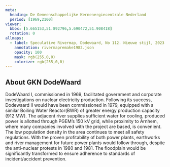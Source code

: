 ```yaml
---
meta:
  heading: De Gemeenschappelijke Kernenergiecentrale Nederland
  period: [1969,2100]
viewer:
  bbox: [5.665153,51.892796,5.690472,51.908418]
  rotation: 0
allmaps:
  - label: Speculative Rivermap, Dodewaard, No 112. Nieuwe stijl, 2023. 1000x580 mm. Scale 1:5000. The Berlage. Based on Rivermap Gedeelte Waal, No 112. Nieuwe stijl, 1982. Photographs of film projections. Scale 1:5000. Nationaal Archief, Den Haag.
    annotation: rivermapremake1982.json
    opacity: 100
    mask: rgb(255,0,0)
    colorize: rgb(255,0,0)
---
```


## About GKN DodeWaard

DodeWaard I, commissioned in 1969, facilitated government and corporate investigations on nuclear electricity production. Following its success, Dodewaard II would have been commissioned in 1979, equipped with a similar Boiling Water Reactor(BWR) of greater energy production capacity (912 MW). The adjacent river supplies sufficient water for cooling, produced power is allotted through PGEM’s 150 kV grid, while proximity to Arnhem, where many companies involved with the project are based, is convenient. The low population density in the area continues to meet all safety regulations. With the proven profitability of both power plants, earthworks and river management for future power plants would follow through, despite the anti-nuclear protests in 1980 and 1981. The floodplain would be significantly transformed to ensure adherence to standards of incident/accident prevention.
